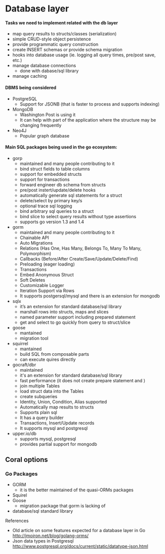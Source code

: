 # Database layer


#### Tasks we need to implement related with the db layer

- map query results to structs/classes (serialization)
- simple CRUD-style object persistence
- provide programmatic query construction
- create INSERT schemas or provide schema migration
- hooks into database usage (ie. logging all query times, pre/post save, etc.)
- manage database connections
    - done with dabase/sql library
- manage caching 


#### DBMS being considered

- PostgreSQL
    - Support for JSONB (that is faster to process and supports indexing)
- MongoDB
    - Washington Post is using it
    - It can help with part of the application where the structure may be changing frequently
- Neo4J
    - Popular graph database

#### Main SQL packages being used in the go ecosystem:

- gorp
    - maintained and many people contributing to it
    - bind struct fields to table columns
    - support for embedded structs
    - support for transactions
    - forward engineer db schema from structs
    - pre/post instert/update/delete hooks
    - automatically generate sql statements for a struct
    - delete/select by primary key/s
    - optional trace sql logging
    - bind arbitrary sql queries to a struct
    - bind slice to select query results without type assertions
    - supports go version 1.3 and 1.4
- gorm
    - maintained and many people contributing to it
    - Chainable API
    - Auto Migrations
    - Relations (Has One, Has Many, Belongs To, Many To Many, Polymorphism)
    - Callbacks (Before/After Create/Save/Update/Delete/Find)
    - Preloading (eager loading)
    - Transactions
    - Embed Anonymous Struct
    - Soft Deletes
    - Customizable Logger
    - Iteration Support via Rows
    - It supports postgersql/mysql and there is an extension for mongodb
- sqlx
    - it’s an extension for standard database/sql library
    - marshall rows into structs, maps and slices
    - named parameter support including prepared statement
    - get and select to go quickly from query to struct/slice
- goose
    - mantained
    - migration tool
- squirrel
    - mantained
    - build SQL from composable parts
    - can execute quires directly
- gocraft/dbr
    - maintained
    - it's an extension for standard database/sql library
    - fast performance (it does not create prepare statement and )
    - join multiple Tables
    - load struct data into the Tables
    - create subqueries
    - Identity, Union, Condition, Alias supported
    - Automatically map results to structs
    - Supports plain sql
    - It has a query builder
    - Transactions, Insert/Update records
    - It supports mysql and postgresql
- upper.io/db
    - supports mysql, postgresql
    - provides partial support for mongodb


## Coral options

### Go Packages

- GORM
  - it is the better maintained of the quasi-ORMs packages
- Squirel
- Goose
  - migration package that gorm is lacking of
- database/sql standard library



References

- Old article on some features expected for a database layer in Go http://jmoiron.net/blog/golang-orms/
- Json data types in Postgresql http://www.postgresql.org/docs/current/static/datatype-json.html
